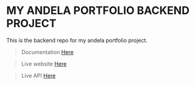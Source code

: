# MY ANDELA PORTFOLIO BACKEND PROJECT

This is the backend repo for my andela portfolio project.
> Documentation [Here](https://api.kibongo.com/)

> Live website [Here](https://kibongos40.github.io/my-brand)

> Live API [Here](https://kibongo.com/api/v1)
